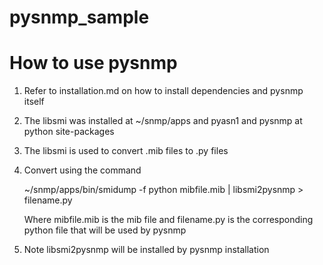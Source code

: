 pysnmp_sample
=============

# How to use pysnmp 
 1. Refer to installation.md on how to install dependencies and pysnmp itself
 2. The libsmi was installed at ~/snmp/apps and pyasn1 and pysnmp at python site-packages
 3. The libsmi is used to convert .mib files to .py files
 4. Convert using the command 

      ~/snmp/apps/bin/smidump -f python mibfile.mib | libsmi2pysnmp > filename.py
      
      Where mibfile.mib is the mib file and filename.py is the corresponding python file that will be used by pysnmp

 5. Note libsmi2pysnmp will be installed by pysnmp installation


